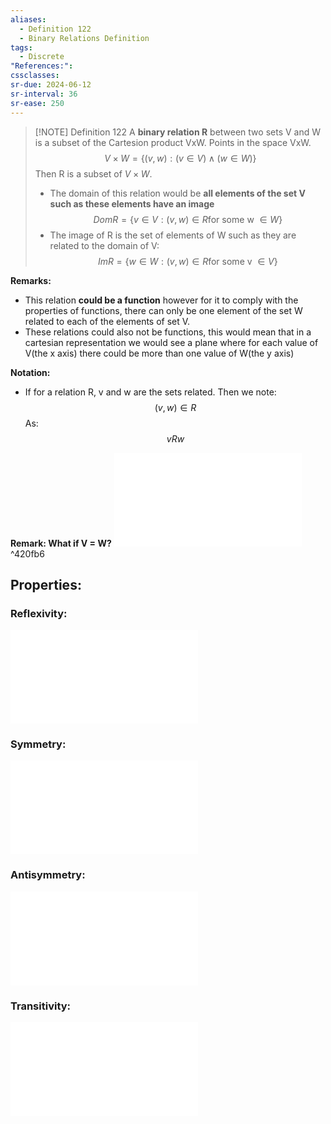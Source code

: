 ```yaml
---
aliases:
  - Definition 122
  - Binary Relations Definition
tags:
  - Discrete
"References:": 
cssclasses: 
sr-due: 2024-06-12
sr-interval: 36
sr-ease: 250
---
```


> [!NOTE] Definition 122 
> A **binary relation R** between two sets V and W is a subset of the Cartesion product VxW. Points in the space VxW. 
> $$
> V \times W = \{(v,w):(v\in V)\land (w\in W)\}
> $$
> Then R is a subset of $V\times W$. 
> + The domain of this relation would be **all elements of the set V such as these elements have an image**
> $$
> Dom R = \{v \in V : (v,w)\in R \text{for some w }\in W\}
> $$
> + The image of R is the set of elements of W such as they are related to the domain of V: 
> $$
> Im R = \{w \in W: (v,w)\in R\text{for some v }\in V\}
> $$
> 

**Remarks:** 
+ This relation **could be a function** however for it to comply with the properties of functions, there can only be one element of the set W related to each of the elements of set V. 
+ These relations could also not be functions, this would mean that in a cartesian representation we would see a plane where for each value of V(the x axis) there could be more than one value of W(the y axis)

**Notation:**
+ If for a relation R, v and w are the sets related. Then we note: 
$$
(v,w)\in R 
$$
As: 
$$
vRw
$$


**Remark: What if V = W?** 
![Binary relation R on V](20240415%20-%20113458%20-%20Binary%20relation%20on%20one%20set.md) ^420fb6
## Properties: 
### Reflexivity: 
![Reflexivity](20240415%20-%20123128%20-%20Reflexivity%20property.md)
### Symmetry:

![Symmetry](20240415%20-%20123138%20-%20Symmetry%20property.md)
### Antisymmetry:

![Antisymmetry property](20240423%20-%20180447%20-%20Property%20-Antisymmetry.md)

### Transitivity: 
![Transitivity](20240415%20-%20123134%20-%20Transitivity%20property.md)
